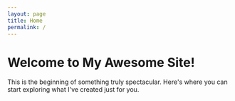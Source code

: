 ```yaml
---
layout: page
title: Home
permalink: /
---
```


# Welcome to My Awesome Site!

This is the beginning of something truly spectacular. Here's where you can start exploring what I've created just for you.

